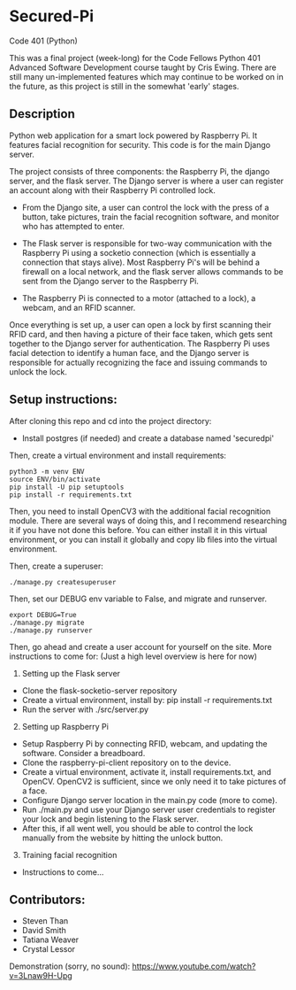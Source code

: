 # Secured-Pi
Code 401 (Python)

This was a final project (week-long) for the Code Fellows Python 401 Advanced Software Development
course taught by Cris Ewing.  There are still many un-implemented features which may continue
to be worked on in the future, as this project is still in the somewhat 'early' stages.

## Description
Python web application for a smart lock powered by Raspberry Pi.  It features facial recognition for
security.  This code is for the main Django server.

The project consists of three components:  the Raspberry Pi, the django server, and the flask server.
The Django server is where a user can register an account along with their Raspberry Pi controlled
lock.

- From the Django site, a user can control the lock with the press of a button, take pictures, train
the facial recognition software, and monitor who has attempted to enter.

- The Flask server is responsible for two-way communication with the Raspberry Pi using a socketio
connection (which is essentially a connection that stays alive).  Most Raspberry Pi's will be
behind a firewall on a local network, and the flask server allows commands to be sent from the
Django server to the Raspberry Pi.

- The Raspberry Pi is connected to a motor (attached to a lock), a webcam, and an RFID scanner.

Once everything is set up, a user can open a lock by first scanning their RFID card, and then having
a picture of their face taken, which gets sent together to the Django server for authentication.
The Raspberry Pi uses facial detection to identify a human face, and the Django server is
responsible for actually recognizing the face and issuing commands to unlock the lock.

## Setup instructions:
After cloning this repo and cd into the project directory:

- Install postgres (if needed) and create a database named 'securedpi'

Then, create a virtual environment and install requirements:
```
python3 -m venv ENV
source ENV/bin/activate
pip install -U pip setuptools
pip install -r requirements.txt
```

Then, you need to install OpenCV3 with the additional facial recognition module.  There
are several ways of doing this, and I recommend researching it if you have not
done this before.  You can either install it in this virtual environment, or you can install it
globally and copy lib files into the virtual environment.

Then, create a superuser:
```
./manage.py createsuperuser
```

Then, set our DEBUG env variable to False, and migrate and runserver.
```
export DEBUG=True
./manage.py migrate
./manage.py runserver
```

Then, go ahead and create a user account for yourself on the site.  More instructions to come for:
(Just a high level overview is here for now)

1) Setting up the Flask server
- Clone the flask-socketio-server repository
- Create a virtual environment, install by: pip install -r requirements.txt
- Run the server with ./src/server.py

2) Setting up Raspberry Pi
- Setup Raspberry Pi by connecting RFID, webcam, and updating the software.  Consider a breadboard.
- Clone the raspberry-pi-client repository on to the device.
- Create a virtual environment, activate it, install requirements.txt, and OpenCV.  OpenCV2 is
sufficient, since we only need it to take pictures of a face.
- Configure Django server location in the main.py code (more to come).
- Run ./main.py and use your Django server user credentials to register your lock and begin
listening to the Flask server.
- After this, if all went well, you should be able to control the lock manually from the website by
hitting the unlock button.

3) Training facial recognition
- Instructions to come...


## Contributors:
* Steven Than
* David Smith
* Tatiana Weaver
* Crystal Lessor

Demonstration (sorry, no sound):
https://www.youtube.com/watch?v=3Lnaw9H-Upg
